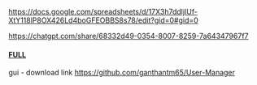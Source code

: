 
https://docs.google.com/spreadsheets/d/17X3h7ddljIUf-XtY118lP8OX426Ld4boGFEOBBS8s78/edit?gid=0#gid=0



https://chatgpt.com/share/68332d49-0354-8007-8259-7a64347967f7










 #### [FULL](https://chatgpt.com/share/67cefca0-65f0-800b-b992-9356489792cd)

gui - download link
https://github.com/ganthantm65/User-Manager
